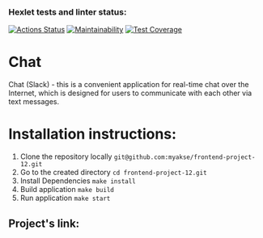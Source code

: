 ### Hexlet tests and linter status:
[![Actions Status](https://github.com/myakse/frontend-project-12/workflows/hexlet-check/badge.svg)](https://github.com/myakse/frontend-project-12/actions)
[![Maintainability](https://api.codeclimate.com/v1/badges/292d1c38e98871863f62/maintainability)](https://codeclimate.com/github/myakse/frontend-project-12/maintainability)
[![Test Coverage](https://api.codeclimate.com/v1/badges/292d1c38e98871863f62/test_coverage)](https://codeclimate.com/github/myakse/frontend-project-12/test_coverage)


# Chat

Chat (Slack) - this is a convenient application for real-time chat over the Internet, which is designed for users to communicate with each other via text messages.


# Installation instructions:
1. Clone the repository locally
`git@github.com:myakse/frontend-project-12.git`
2. Go to the created directory
`cd frontend-project-12.git`
3. Install Dependencies
`make install`
4. Build application
`make build`
5. Run application
`make start`

## Project's link: